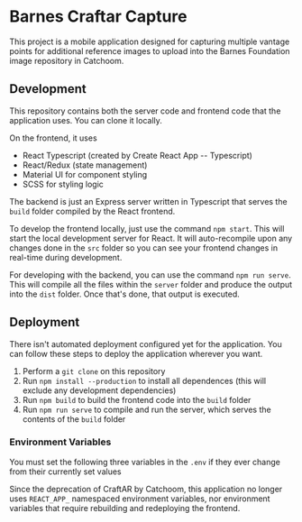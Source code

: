 # Barnes Craftar Capture
This project is a mobile application designed for capturing multiple vantage points for additional reference images to upload into the Barnes Foundation image repository in Catchoom. 

## Development

This repository contains both the server code and frontend code that the application uses. You can clone it locally.

On the frontend, it uses
- React Typescript (created by Create React App -- Typescript)
- React/Redux (state management)
- Material UI for component styling
- SCSS for styling logic

The backend is just an Express server written in Typescript that serves the `build` folder compiled by the React frontend.

To develop the frontend locally, just use the command `npm start`. This will start the local development server for React. It will auto-recompile upon any changes done in the `src` folder so you can see your frontend changes in real-time during development.

For developing with the backend, you can use the command `npm run serve`. This will compile all the files within the `server` folder and produce the output into the `dist` folder. Once that's done, that output is executed.

## Deployment

There isn't automated deployment configured yet for the application. You can follow these steps to deploy the application wherever you want.

1. Perform a `git clone` on this repository
2. Run `npm install --production` to install all dependences (this will exclude any development dependencies)
3. Run `npm build` to build the frontend code into the `build` folder
4. Run `npm run serve` to compile and run the server, which serves the contents of the `build` folder

### Environment Variables

You must set the following three variables in the `.env` if they ever change from their currently set values


Since the deprecation of CraftAR by Catchoom, this application no longer uses `REACT_APP_` namespaced environment variables, nor environment variables that require rebuilding and redeploying the frontend.